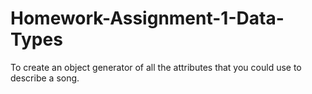 # Homework-Assignment-1-Data-Types
To create an object generator of all the attributes that you could use to describe a song.
